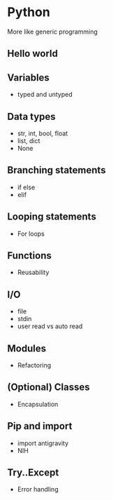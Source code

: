 # Python

More like generic programming

## Hello world

## Variables

- typed and untyped

## Data types

- str, int, bool, float
- list, dict
- None

## Branching statements

- if else
- elif

## Looping statements

- For loops

## Functions

- Reusability

## I/O

- file
- stdin
- user read vs auto read

## Modules

- Refactoring

## (Optional) Classes

- Encapsulation

## Pip and import

- import antigravity
- NIH

## Try..Except

- Error handling
